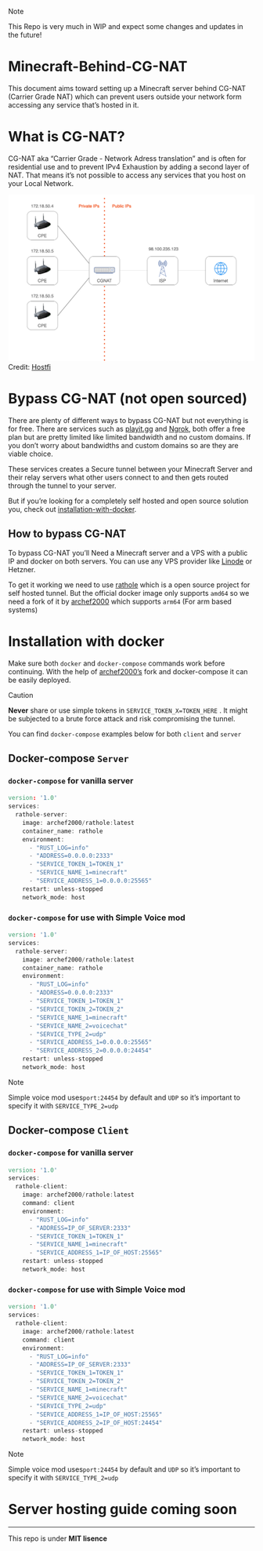 >[!note]
>This Repo is very much in WIP and expect some changes and updates in the future!

# Minecraft-Behind-CG-NAT

This document aims toward setting up a Minecraft server behind CG-NAT (Carrier Grade NAT) which can prevent users outside your network form accessing any service that’s hosted in it.

# What is CG-NAT?

CG-NAT aka “Carrier Grade - Network Adress translation” and is often for residential use  and to prevent IPv4 Exhaustion by adding a second layer of NAT. That means it’s not possible to access any services that you host on your Local Network. 

![alt text](<Pasted image 20240730132626.png>)
Credit: [Hostfi](https://www.hostifi.com/blog/cgnat-on-starlink-explained)

# Bypass CG-NAT (not open sourced)

There are plenty of different ways to bypass CG-NAT but not everything is for free. There are services such as [playit.gg](https://playit.gg/) and [Ngrok](https://ngrok.com/), both offer a free plan but are pretty limited like limited bandwidth and no custom domains. If you don’t worry about bandwidths and custom domains so are they are viable choice.

These services creates a Secure tunnel between your Minecraft Server and their relay servers what other users connect to and then gets routed through the tunnel to your server.

But if you’re looking for a completely self hosted and open source solution you,  check out [installation-with-docker](https://github.com/DatGamerboi101/Minecraft-Behind-CG-NAT?tab=readme-ov-file#installation-with-docker).

## How to bypass CG-NAT

To bypass CG-NAT you’ll Need a Minecraft server and a VPS with a public IP and docker on both servers. You can use any VPS provider like [Linode](https://www.linode.com/) or Hetzner.

To get it working we need to use [rathole](https://github.com/rapiz1/rathole) which is a open source project for self hosted tunnel. But the official docker image only supports ``amd64`` so we need a fork of it by [archef2000](https://hub.docker.com/r/archef2000/rathole) which supports ``arm64`` (For arm based systems)

# Installation with docker

Make sure both ``docker`` and ``docker-compose`` commands work before continuing. With the help of [archef2000’s](https://hub.docker.com/r/archef2000/rathole) fork and docker-compose it can be easily deployed.

>[!caution] 
>**Never** share or use simple tokens in `SERVICE_TOKEN_X=TOKEN_HERE` . It might be subjected to a brute force attack and risk compromising the tunnel.

You can find ``docker-compose`` examples below for both ``client`` and ``server``

## Docker-compose ``Server``

### ``docker-compose`` for vanilla server

```d
version: '1.0'
services:
  rathole-server:
    image: archef2000/rathole:latest
    container_name: rathole
    environment:
      - "RUST_LOG=info"
      - "ADDRESS=0.0.0.0:2333"
      - "SERVICE_TOKEN_1=TOKEN_1"
      - "SERVICE_NAME_1=minecraft"
      - "SERVICE_ADDRESS_1=0.0.0.0:25565"
    restart: unless-stopped
    network_mode: host
```

### ``docker-compose`` for use with Simple Voice mod

```d
version: '1.0'
services:
  rathole-server:
    image: archef2000/rathole:latest
    container_name: rathole
    environment:
      - "RUST_LOG=info"
      - "ADDRESS=0.0.0.0:2333"
      - "SERVICE_TOKEN_1=TOKEN_1"
      - "SERVICE_TOKEN_2=TOKEN_2"
      - "SERVICE_NAME_1=minecraft"
      - "SERVICE_NAME_2=voicechat"
      - "SERVICE_TYPE_2=udp"
      - "SERVICE_ADDRESS_1=0.0.0.0:25565"
      - "SERVICE_ADDRESS_2=0.0.0.0:24454"
    restart: unless-stopped
    network_mode: host
```

>[!note]
>Simple voice mod uses``port:24454`` by default and ``UDP`` so it’s important to specify it with `SERVICE_TYPE_2=udp` 

## Docker-compose ``Client``

### ``docker-compose`` for vanilla server

```d
version: '1.0'
services:
  rathole-client:
    image: archef2000/rathole:latest
    command: client
    environment:
      - "RUST_LOG=info"
      - "ADDRESS=IP_OF_SERVER:2333"
      - "SERVICE_TOKEN_1=TOKEN_1"
      - "SERVICE_NAME_1=minecraft"
      - "SERVICE_ADDRESS_1=IP_OF_HOST:25565"
    restart: unless-stopped
    network_mode: host
```

### ``docker-compose`` for use with Simple Voice mod

```d
version: '1.0'
services:
  rathole-client:
    image: archef2000/rathole:latest
    command: client
    environment:
      - "RUST_LOG=info"
      - "ADDRESS=IP_OF_SERVER:2333"
      - "SERVICE_TOKEN_1=TOKEN_1"
      - "SERVICE_TOKEN_2=TOKEN_2"
      - "SERVICE_NAME_1=minecraft"
      - "SERVICE_NAME_2=voicechat"
      - "SERVICE_TYPE_2=udp"
      - "SERVICE_ADDRESS_1=IP_OF_HOST:25565"
      - "SERVICE_ADDRESS_2=IP_OF_HOST:24454"
    restart: unless-stopped
    network_mode: host
```

>[!note]
>Simple voice mod uses``port:24454`` by default and ``UDP`` so it’s important to specify it with `SERVICE_TYPE_2=udp` 

# Server hosting guide coming soon
- - -
This repo is under  **MIT lisence**